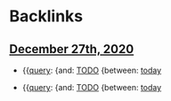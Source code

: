 
# Backlinks
## [December 27th, 2020](<December 27th, 2020.md>)
- {{[query](<query.md>): {and: [TODO](<TODO.md>) {between: [today](<today.md>)

- {{[query](<query.md>): {and: [TODO](<TODO.md>) {between: [today](<today.md>)

